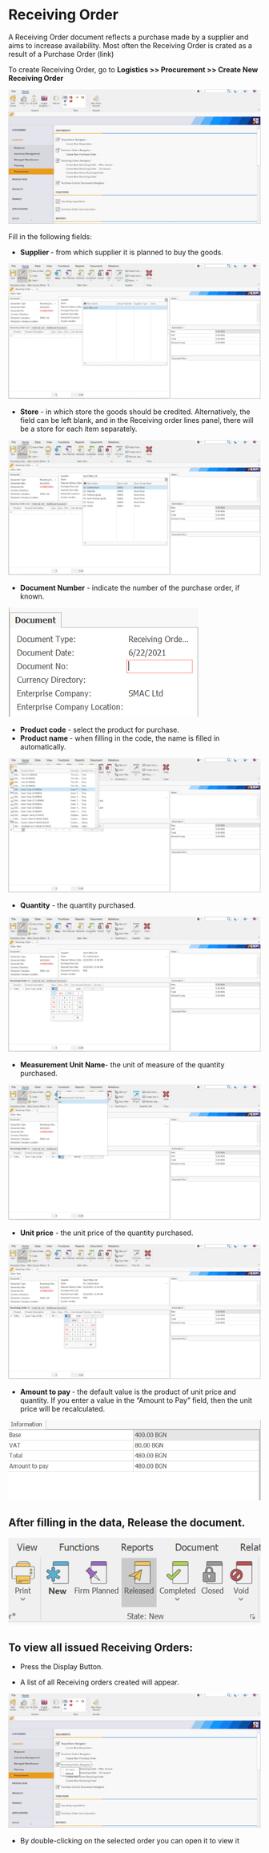 # Receiving Order

A Receiving Order document reflects a purchase made by a supplier and aims to increase availability. Most often the Receiving Order is crated as a result of a Purchase Order (link)

To create Receiving Order, go to <b>Logistics >> Procurement >> Create New Receiving Order </b>
 
![Receiving Order](pictures/Createnewreceivingorder.png)

Fill in the following fields:
-	<b>Supplier </b> -  from which supplier it is planned to buy the goods.
 
![Receiving Order](pictures/Supplier.png)

-	<b>Store</b> - in which store the goods should be credited. Alternatively, the field can be left blank, and in the Receiving order lines panel, there will be a store for each item separately. 
 
![Receiving Order](pictures/Stores.png)

-	<b>Document Number</b> - indicate the number of the purchase order, if known.
 
![Receiving Order](pictures/Documentnumb.png)

-	<b>Product code</b> - select the product for purchase.
-	<b>Product name </b>- when filling in the code, the name is filled in automatically.
 
![Receiving Order](pictures/Productcodeandproductnames.png)

-	<b>Quantity</b> - the quantity purchased.
 
![Receiving Order](pictures/Quantitys.png)

-	<b>Measurement Unit Name</b>- the unit of measure of the quantity purchased.
 
![Receiving Order](pictures/Measurementunitnames.png)

-	<b>Unit price</b> -  the unit price of the quantity purchased.
 
![Receiving Order](pictures/Unitprices.png)

-	<b>Amount to pay </b>- the default value is the product of unit price and quantity. If you enter a value in the “Amount to Pay” field, then the unit price will be recalculated.
 
![Receiving Order](pictures/Amounttopays.png)
## After filling in the data, Release the document.
 
![Receiving Order](pictures/Releasethedoc.png)

## To view all issued Receiving Orders:

-	Press the Display Button.

-	A list of all Receiving orders created will appear.
 
![Receiving Order](pictures/Receivingordersnavigator.png)

-	By double-clicking on the selected order you can open it to view it

